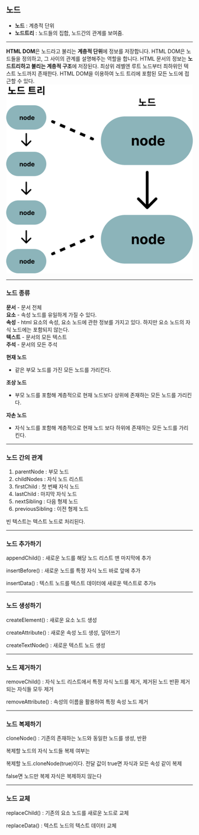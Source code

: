 <!-- @format -->

## **노드**

- **노드** : 계층적 단위
- **노드트리** : 노드들의 집합, 노드간의 관계를 보여줌.

---

**HTML DOM**은 노드라고 불리는 **계층적 단위**에 정보를 저장합니다.
HTML DOM은 노드들을 정의하고, 그 사이의 관계를 설명해주는 역할을 합니다.
HTML 문서의 정보는 **노드트리하고 불리는 계층적 구조**에 저장된다.
최상위 레벨엔 루트 노드부터 최하위인 텍스트 노드까지 존재한다.
HTML DOM을 이용하여 노드 트리에 포함된 모든 노드에 접근할 수 있다.
<img src="노드.png"/>

---

### **노드 종류**

**문서** - 문서 전체<br/>
**요소** - 속성 노드를 유일하게 가질 수 있다.<br/>
**속성** - html 요소의 속성, 요소 노드에 관한 정보를 가지고 있다. 하지만 요소 노드의 자식 노드에는 포함되지 않는다.<br/>
**텍스트** - 문서의 모든 텍스트<br/>
**주석** - 문서의 모든 주석

**현재 노드**

- 같은 부모 노드를 가진 모든 노드를 가리킨다.

**조상 노드**

- 부모 노드를 포함해 계층적으로 현재 노드보다 상위에 존재하는 모든 노드를 가리킨다.

**자손 노드**

- 자식 노드를 포함해 계층적으로 현재 노드 보다 하위에 존재하는 모든 노드를 가리킨다.

---

### **노드 간의 관계**

1. parentNode : 부모 노드
2. childNodes : 자식 노드 리스트
3. firstChild : 첫 번째 자식 노드
4. lastChild : 마지막 자식 노드
5. nextSibling : 다음 형제 노드
6. previousSibling : 이전 형제 노드

빈 텍스트는 텍스트 노드로 처리된다.

---

### **노드 추가하기**

appendChild() : 새로운 노드를 해당 노드 리스트 맨 마지막에 추가

insertBefore() : 새로운 노드를 특정 자식 노드 바로 앞에 추가

insertData() : 텍스트 노드를 텍스트 데이터에 새로운 텍스트로 추가s

---

### **노드 생성하기**

createElement() : 새로운 요소 노드 생성

createAttribute() : 새로운 속성 노드 생성, 덮어쓰기

createTextNode() : 새로운 텍스트 노드 생성

---

### **노드 제거하기**

removeChild() : 자식 노드 리스트에서 특정 자식 노드를 제거, 제거된 노드 반환
제거되는 자식들 모두 제거

removeAttribute() : 속성의 이름을 활용하여 특정 속성 노드 제거

---

### **노드 복제하기**

cloneNode() : 기존의 존재하는 노드와 동일한 노드를 생성, 반환

복제할 노드의 자식 노드들 복제 여부는

복제할 노드.cloneNode(true)이다. 전달 값이 true면 자식과 모든 속성 같이 복제

false면 노드만 복제 자식은 복제하지 않는다

---

### **노드 교체**

replaceChild() : 기존의 요소 노드를 새로운 노드로 교체

replaceData() : 텍스트 노드의 텍스트 데이터 교체
